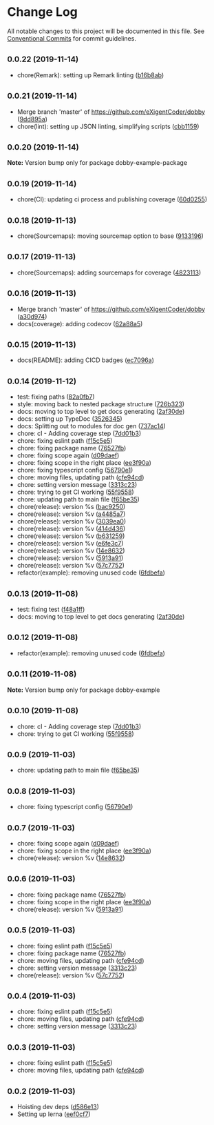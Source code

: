 # Change Log

All notable changes to this project will be documented in this file.
See [Conventional Commits](https://conventionalcommits.org) for commit guidelines.

## <small>0.0.22 (2019-11-14)</small>

* chore(Remark): setting up Remark linting ([b16b8ab](https://github.com/eXigentCoder/dobby/commit/b16b8ab))





## <small>0.0.21 (2019-11-14)</small>

* Merge branch 'master' of https://github.com/eXigentCoder/dobby ([9dd895a](https://github.com/eXigentCoder/dobby/commit/9dd895a))
* chore(lint): setting up JSON linting, simplifying scripts ([cbb1159](https://github.com/eXigentCoder/dobby/commit/cbb1159))





## <small>0.0.20 (2019-11-14)</small>

**Note:** Version bump only for package dobby-example-package





## <small>0.0.19 (2019-11-14)</small>

* chore(CI): updating ci process and publishing coverage ([60d0255](https://github.com/eXigentCoder/dobby/commit/60d0255))





## <small>0.0.18 (2019-11-13)</small>

* chore(Sourcemaps): moving sourcemap option to base ([9133196](https://github.com/eXigentCoder/dobby/commit/9133196))





## <small>0.0.17 (2019-11-13)</small>

* chore(Sourcemaps): adding sourcemaps for coverage ([4823113](https://github.com/eXigentCoder/dobby/commit/4823113))





## <small>0.0.16 (2019-11-13)</small>

* Merge branch 'master' of https://github.com/eXigentCoder/dobby ([a30d974](https://github.com/eXigentCoder/dobby/commit/a30d974))
* docs(coverage): adding codecov ([62a88a5](https://github.com/eXigentCoder/dobby/commit/62a88a5))





## <small>0.0.15 (2019-11-13)</small>

* docs(README): adding CICD badges ([ec7096a](https://github.com/eXigentCoder/dobby/commit/ec7096a))





## <small>0.0.14 (2019-11-12)</small>

* test: fixing paths ([82a0fb7](https://github.com/eXigentCoder/dobby/commit/82a0fb7))
* style: moving back to nested package structure ([726b323](https://github.com/eXigentCoder/dobby/commit/726b323))
* docs: moving to top level to get docs generating ([2af30de](https://github.com/eXigentCoder/dobby/commit/2af30de))
* docs: setting up TypeDoc ([3526345](https://github.com/eXigentCoder/dobby/commit/3526345))
* docs: Splitting out to modules for doc gen ([737ac14](https://github.com/eXigentCoder/dobby/commit/737ac14))
* chore: cI - Adding coverage step ([7dd01b3](https://github.com/eXigentCoder/dobby/commit/7dd01b3))
* chore: fixing eslint path ([f15c5e5](https://github.com/eXigentCoder/dobby/commit/f15c5e5))
* chore: fixing package name ([76527fb](https://github.com/eXigentCoder/dobby/commit/76527fb))
* chore: fixing scope again ([d09daef](https://github.com/eXigentCoder/dobby/commit/d09daef))
* chore: fixing scope in the right place ([ee3f90a](https://github.com/eXigentCoder/dobby/commit/ee3f90a))
* chore: fixing typescript config ([56790e1](https://github.com/eXigentCoder/dobby/commit/56790e1))
* chore: moving files, updating path ([cfe94cd](https://github.com/eXigentCoder/dobby/commit/cfe94cd))
* chore: setting version message ([3313c23](https://github.com/eXigentCoder/dobby/commit/3313c23))
* chore: trying to get CI working ([55f9558](https://github.com/eXigentCoder/dobby/commit/55f9558))
* chore: updating path to main file ([f65be35](https://github.com/eXigentCoder/dobby/commit/f65be35))
* chore(release): version %s ([bac9250](https://github.com/eXigentCoder/dobby/commit/bac9250))
* chore(release): version %v ([a4485a7](https://github.com/eXigentCoder/dobby/commit/a4485a7))
* chore(release): version %v ([3039ea0](https://github.com/eXigentCoder/dobby/commit/3039ea0))
* chore(release): version %v ([414d436](https://github.com/eXigentCoder/dobby/commit/414d436))
* chore(release): version %v ([b631259](https://github.com/eXigentCoder/dobby/commit/b631259))
* chore(release): version %v ([e6fe3c7](https://github.com/eXigentCoder/dobby/commit/e6fe3c7))
* chore(release): version %v ([14e8632](https://github.com/eXigentCoder/dobby/commit/14e8632))
* chore(release): version %v ([5913a91](https://github.com/eXigentCoder/dobby/commit/5913a91))
* chore(release): version %v ([57c7752](https://github.com/eXigentCoder/dobby/commit/57c7752))
* refactor(example): removing unused code ([6fdbefa](https://github.com/eXigentCoder/dobby/commit/6fdbefa))





## <small>0.0.13 (2019-11-08)</small>

* test: fixing test ([f48a1ff](https://github.com/eXigentCoder/dobby/commit/f48a1ff))
* docs: moving to top level to get docs generating ([2af30de](https://github.com/eXigentCoder/dobby/commit/2af30de))





## <small>0.0.12 (2019-11-08)</small>

* refactor(example): removing unused code ([6fdbefa](https://github.com/eXigentCoder/dobby/commit/6fdbefa))





## <small>0.0.11 (2019-11-08)</small>

**Note:** Version bump only for package dobby-example





## <small>0.0.10 (2019-11-08)</small>

* chore: cI - Adding coverage step ([7dd01b3](https://github.com/eXigentCoder/dobby/commit/7dd01b3))
* chore: trying to get CI working ([55f9558](https://github.com/eXigentCoder/dobby/commit/55f9558))





## <small>0.0.9 (2019-11-03)</small>

* chore: updating path to main file ([f65be35](https://github.com/eXigentCoder/dobby/commit/f65be35))





## <small>0.0.8 (2019-11-03)</small>

* chore: fixing typescript config ([56790e1](https://github.com/eXigentCoder/dobby/commit/56790e1))





## <small>0.0.7 (2019-11-03)</small>

* chore: fixing scope again ([d09daef](https://github.com/eXigentCoder/dobby/commit/d09daef))
* chore: fixing scope in the right place ([ee3f90a](https://github.com/eXigentCoder/dobby/commit/ee3f90a))
* chore(release): version %v ([14e8632](https://github.com/eXigentCoder/dobby/commit/14e8632))





## <small>0.0.6 (2019-11-03)</small>

* chore: fixing package name ([76527fb](https://github.com/eXigentCoder/dobby/commit/76527fb))
* chore: fixing scope in the right place ([ee3f90a](https://github.com/eXigentCoder/dobby/commit/ee3f90a))
* chore(release): version %v ([5913a91](https://github.com/eXigentCoder/dobby/commit/5913a91))





## <small>0.0.5 (2019-11-03)</small>

* chore: fixing eslint path ([f15c5e5](https://github.com/eXigentCoder/dobby/commit/f15c5e5))
* chore: fixing package name ([76527fb](https://github.com/eXigentCoder/dobby/commit/76527fb))
* chore: moving files, updating path ([cfe94cd](https://github.com/eXigentCoder/dobby/commit/cfe94cd))
* chore: setting version message ([3313c23](https://github.com/eXigentCoder/dobby/commit/3313c23))
* chore(release): version %v ([57c7752](https://github.com/eXigentCoder/dobby/commit/57c7752))





## <small>0.0.4 (2019-11-03)</small>

* chore: fixing eslint path ([f15c5e5](https://github.com/eXigentCoder/dobby/commit/f15c5e5))
* chore: moving files, updating path ([cfe94cd](https://github.com/eXigentCoder/dobby/commit/cfe94cd))
* chore: setting version message ([3313c23](https://github.com/eXigentCoder/dobby/commit/3313c23))





## <small>0.0.3 (2019-11-03)</small>

* chore: fixing eslint path ([f15c5e5](https://github.com/eXigentCoder/dobby/commit/f15c5e5))
* chore: moving files, updating path ([cfe94cd](https://github.com/eXigentCoder/dobby/commit/cfe94cd))





## <small>0.0.2 (2019-11-03)</small>

* Hoisting dev deps ([d586e13](https://github.com/eXigentCoder/dobby/commit/d586e13))
* Setting up lerna ([eef0cf7](https://github.com/eXigentCoder/dobby/commit/eef0cf7))
